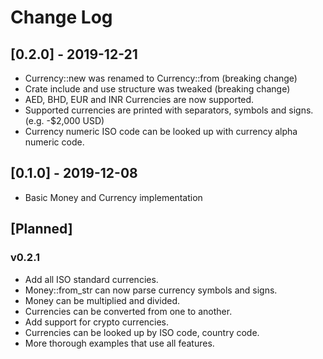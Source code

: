 # Change Log

## [0.2.0] - 2019-12-21
* Currency::new was renamed to Currency::from (breaking change)
* Crate include and use structure was tweaked (breaking change)
* AED, BHD, EUR and INR Currencies are now supported.
* Supported currencies are printed with separators, symbols and signs. (e.g. -$2,000 USD)
* Currency numeric ISO code can be looked up with currency alpha numeric code. 

## [0.1.0] - 2019-12-08
* Basic Money and Currency implementation

## [Planned]

### v0.2.1
* Add all ISO standard currencies. 
* Money::from_str can now parse currency symbols and signs.
* Money can be multiplied and divided.
* Currencies can be converted from one to another. 
* Add support for crypto currencies.  
* Currencies can be looked up by ISO code, country code. 
* More thorough examples that use all features. 

